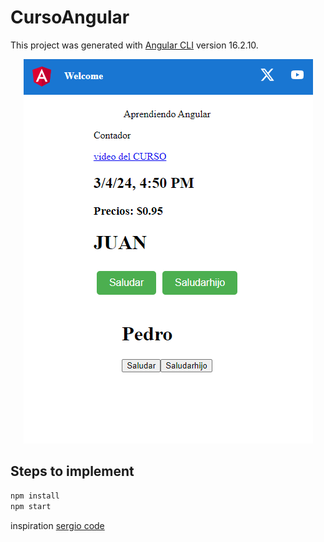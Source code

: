 # CursoAngular

This project was generated with [Angular CLI](https://github.com/angular/angular-cli) version 16.2.10.

<p align="center">
  <img src="cursoangular.PNG" alt="StepLast">
</p>

## Steps to implement

```python
npm install
npm start
```

inspiration [sergio code](https://www.youtube.com/watch?v=soInCF7nbDw&t=18063s)